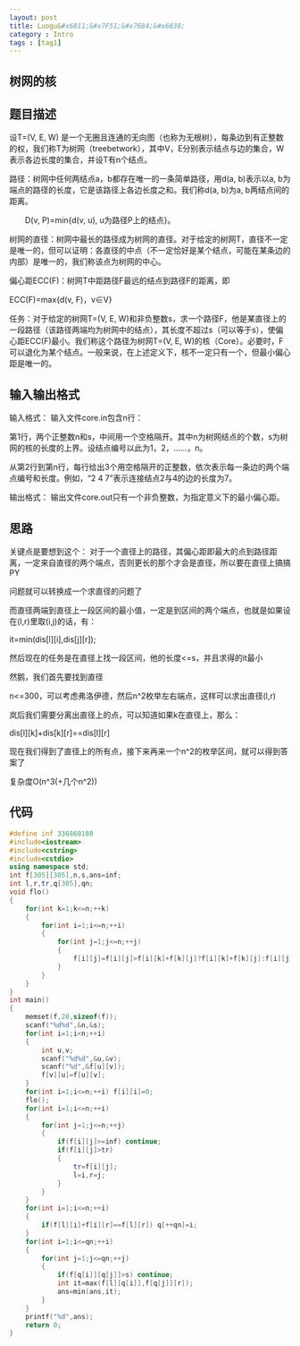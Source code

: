 ```yaml
---
layout: post
title: Luogu&#x6811;&#x7F51;&#x7684;&#x6838;
category : Intro 
tags : [tag1]
---
```



<link rel="stylesheet" href="/highlight/styles/default.css">
<script src="/highlight/highlight.pack.js"></script>
<script>hljs.initHighlightingOnLoad();</script>



## &#x6811;&#x7F51;&#x7684;&#x6838;

## &#x9898;&#x76EE;&#x63CF;&#x8FF0;

&#x8BBE;T=(V, E, W) &#x662F;&#x4E00;&#x4E2A;&#x65E0;&#x5708;&#x4E14;&#x8FDE;&#x901A;&#x7684;&#x65E0;&#x5411;&#x56FE;&#xFF08;&#x4E5F;&#x79F0;&#x4E3A;&#x65E0;&#x6839;&#x6811;&#xFF09;&#xFF0C;&#x6BCF;&#x6761;&#x8FB9;&#x5230;&#x6709;&#x6B63;&#x6574;&#x6570;&#x7684;&#x6743;&#xFF0C;&#x6211;&#x4EEC;&#x79F0;T&#x4E3A;&#x6811;&#x7F51;&#xFF08;treebetwork&#xFF09;&#xFF0C;&#x5176;&#x4E2D;V&#xFF0C;E&#x5206;&#x522B;&#x8868;&#x793A;&#x7ED3;&#x70B9;&#x4E0E;&#x8FB9;&#x7684;&#x96C6;&#x5408;&#xFF0C;W&#x8868;&#x793A;&#x5404;&#x8FB9;&#x957F;&#x5EA6;&#x7684;&#x96C6;&#x5408;&#xFF0C;&#x5E76;&#x8BBE;T&#x6709;n&#x4E2A;&#x7ED3;&#x70B9;&#x3002;

&#x8DEF;&#x5F84;&#xFF1A;&#x6811;&#x7F51;&#x4E2D;&#x4EFB;&#x4F55;&#x4E24;&#x7ED3;&#x70B9;a&#xFF0C;b&#x90FD;&#x5B58;&#x5728;&#x552F;&#x4E00;&#x7684;&#x4E00;&#x6761;&#x7B80;&#x5355;&#x8DEF;&#x5F84;&#xFF0C;&#x7528;d(a, b)&#x8868;&#x793A;&#x4EE5;a, b&#x4E3A;&#x7AEF;&#x70B9;&#x7684;&#x8DEF;&#x5F84;&#x7684;&#x957F;&#x5EA6;&#xFF0C;&#x5B83;&#x662F;&#x8BE5;&#x8DEF;&#x5F84;&#x4E0A;&#x5404;&#x8FB9;&#x957F;&#x5EA6;&#x4E4B;&#x548C;&#x3002;&#x6211;&#x4EEC;&#x79F0;d(a, b)&#x4E3A;a, b&#x4E24;&#x7ED3;&#x70B9;&#x95F4;&#x7684;&#x8DDD;&#x79BB;&#x3002;

&#x3000;&#x3000;D(v, P)=min{d(v, u), u&#x4E3A;&#x8DEF;&#x5F84;P&#x4E0A;&#x7684;&#x7ED3;&#x70B9;}&#x3002;

&#x6811;&#x7F51;&#x7684;&#x76F4;&#x5F84;&#xFF1A;&#x6811;&#x7F51;&#x4E2D;&#x6700;&#x957F;&#x7684;&#x8DEF;&#x5F84;&#x6210;&#x4E3A;&#x6811;&#x7F51;&#x7684;&#x76F4;&#x5F84;&#x3002;&#x5BF9;&#x4E8E;&#x7ED9;&#x5B9A;&#x7684;&#x6811;&#x7F51;T&#xFF0C;&#x76F4;&#x5F84;&#x4E0D;&#x4E00;&#x5B9A;&#x662F;&#x552F;&#x4E00;&#x7684;&#xFF0C;&#x4F46;&#x53EF;&#x4EE5;&#x8BC1;&#x660E;&#xFF1A;&#x5404;&#x76F4;&#x5F84;&#x7684;&#x4E2D;&#x70B9;&#xFF08;&#x4E0D;&#x4E00;&#x5B9A;&#x6070;&#x597D;&#x662F;&#x67D0;&#x4E2A;&#x7ED3;&#x70B9;&#xFF0C;&#x53EF;&#x80FD;&#x5728;&#x67D0;&#x6761;&#x8FB9;&#x7684;&#x5185;&#x90E8;&#xFF09;&#x662F;&#x552F;&#x4E00;&#x7684;&#xFF0C;&#x6211;&#x4EEC;&#x79F0;&#x8BE5;&#x70B9;&#x4E3A;&#x6811;&#x7F51;&#x7684;&#x4E2D;&#x5FC3;&#x3002;

&#x504F;&#x5FC3;&#x8DDD;ECC(F)&#xFF1A;&#x6811;&#x7F51;T&#x4E2D;&#x8DDD;&#x8DEF;&#x5F84;F&#x6700;&#x8FDC;&#x7684;&#x7ED3;&#x70B9;&#x5230;&#x8DEF;&#x5F84;F&#x7684;&#x8DDD;&#x79BB;&#xFF0C;&#x5373;

ECC(F)=max{d(v, F)&#xFF0C;v&#x2208;V}

&#x4EFB;&#x52A1;&#xFF1A;&#x5BF9;&#x4E8E;&#x7ED9;&#x5B9A;&#x7684;&#x6811;&#x7F51;T=(V, E, W)&#x548C;&#x975E;&#x8D1F;&#x6574;&#x6570;s&#xFF0C;&#x6C42;&#x4E00;&#x4E2A;&#x8DEF;&#x5F84;F&#xFF0C;&#x4ED6;&#x662F;&#x67D0;&#x76F4;&#x5F84;&#x4E0A;&#x7684;&#x4E00;&#x6BB5;&#x8DEF;&#x5F84;&#xFF08;&#x8BE5;&#x8DEF;&#x5F84;&#x4E24;&#x7AEF;&#x5747;&#x4E3A;&#x6811;&#x7F51;&#x4E2D;&#x7684;&#x7ED3;&#x70B9;&#xFF09;&#xFF0C;&#x5176;&#x957F;&#x5EA6;&#x4E0D;&#x8D85;&#x8FC7;s&#xFF08;&#x53EF;&#x4EE5;&#x7B49;&#x4E8E;s&#xFF09;&#xFF0C;&#x4F7F;&#x504F;&#x5FC3;&#x8DDD;ECC(F)&#x6700;&#x5C0F;&#x3002;&#x6211;&#x4EEC;&#x79F0;&#x8FD9;&#x4E2A;&#x8DEF;&#x5F84;&#x4E3A;&#x6811;&#x7F51;T=(V, E, W)&#x7684;&#x6838;&#xFF08;Core&#xFF09;&#x3002;&#x5FC5;&#x8981;&#x65F6;&#xFF0C;F&#x53EF;&#x4EE5;&#x9000;&#x5316;&#x4E3A;&#x67D0;&#x4E2A;&#x7ED3;&#x70B9;&#x3002;&#x4E00;&#x822C;&#x6765;&#x8BF4;&#xFF0C;&#x5728;&#x4E0A;&#x8FF0;&#x5B9A;&#x4E49;&#x4E0B;&#xFF0C;&#x6838;&#x4E0D;&#x4E00;&#x5B9A;&#x53EA;&#x6709;&#x4E00;&#x4E2A;&#xFF0C;&#x4F46;&#x6700;&#x5C0F;&#x504F;&#x5FC3;&#x8DDD;&#x662F;&#x552F;&#x4E00;&#x7684;&#x3002;

## &#x8F93;&#x5165;&#x8F93;&#x51FA;&#x683C;&#x5F0F;

&#x8F93;&#x5165;&#x683C;&#x5F0F;&#xFF1A;
&#x8F93;&#x5165;&#x6587;&#x4EF6;core.in&#x5305;&#x542B;n&#x884C;&#xFF1A;

&#x7B2C;1&#x884C;&#xFF0C;&#x4E24;&#x4E2A;&#x6B63;&#x6574;&#x6570;n&#x548C;s&#xFF0C;&#x4E2D;&#x95F4;&#x7528;&#x4E00;&#x4E2A;&#x7A7A;&#x683C;&#x9694;&#x5F00;&#x3002;&#x5176;&#x4E2D;n&#x4E3A;&#x6811;&#x7F51;&#x7ED3;&#x70B9;&#x7684;&#x4E2A;&#x6570;&#xFF0C;s&#x4E3A;&#x6811;&#x7F51;&#x7684;&#x6838;&#x7684;&#x957F;&#x5EA6;&#x7684;&#x4E0A;&#x754C;&#x3002;&#x8BBE;&#x7ED3;&#x70B9;&#x7F16;&#x53F7;&#x4EE5;&#x6B64;&#x4E3A;1&#xFF0C;2&#xFF0C;&#x2026;&#x2026;&#xFF0C;n&#x3002;

&#x4ECE;&#x7B2C;2&#x884C;&#x5230;&#x7B2C;n&#x884C;&#xFF0C;&#x6BCF;&#x884C;&#x7ED9;&#x51FA;3&#x4E2A;&#x7528;&#x7A7A;&#x683C;&#x9694;&#x5F00;&#x7684;&#x6B63;&#x6574;&#x6570;&#xFF0C;&#x4F9D;&#x6B21;&#x8868;&#x793A;&#x6BCF;&#x4E00;&#x6761;&#x8FB9;&#x7684;&#x4E24;&#x4E2A;&#x7AEF;&#x70B9;&#x7F16;&#x53F7;&#x548C;&#x957F;&#x5EA6;&#x3002;&#x4F8B;&#x5982;&#xFF0C;&#x201C;2 4 7&#x201D;&#x8868;&#x793A;&#x8FDE;&#x63A5;&#x7ED3;&#x70B9;2&#x4E0E;4&#x7684;&#x8FB9;&#x7684;&#x957F;&#x5EA6;&#x4E3A;7&#x3002;

&#x8F93;&#x51FA;&#x683C;&#x5F0F;&#xFF1A;
&#x8F93;&#x51FA;&#x6587;&#x4EF6;core.out&#x53EA;&#x6709;&#x4E00;&#x4E2A;&#x975E;&#x8D1F;&#x6574;&#x6570;&#xFF0C;&#x4E3A;&#x6307;&#x5B9A;&#x610F;&#x4E49;&#x4E0B;&#x7684;&#x6700;&#x5C0F;&#x504F;&#x5FC3;&#x8DDD;&#x3002;

## &#x601D;&#x8DEF;

&#x5173;&#x952E;&#x70B9;&#x662F;&#x8981;&#x60F3;&#x5230;&#x8FD9;&#x4E2A;&#xFF1A; &#x5BF9;&#x4E8E;&#x4E00;&#x4E2A;&#x76F4;&#x5F84;&#x4E0A;&#x7684;&#x8DEF;&#x5F84;&#xFF0C;&#x5176;&#x504F;&#x5FC3;&#x8DDD;&#x5373;&#x6700;&#x5927;&#x7684;&#x70B9;&#x5230;&#x8DEF;&#x5F84;&#x8DDD;&#x79BB;&#xFF0C;&#x4E00;&#x5B9A;&#x6765;&#x81EA;&#x76F4;&#x5F84;&#x7684;&#x4E24;&#x4E2A;&#x7AEF;&#x70B9;&#xFF0C;&#x5426;&#x5219;&#x66F4;&#x957F;&#x7684;&#x90A3;&#x4E2A;&#x624D;&#x4F1A;&#x662F;&#x76F4;&#x5F84;&#xFF0C;&#x6240;&#x4EE5;&#x8981;&#x5728;&#x76F4;&#x5F84;&#x4E0A;&#x641E;&#x641E;PY

&#x95EE;&#x9898;&#x5C31;&#x53EF;&#x4EE5;&#x8F6C;&#x6362;&#x6210;&#x4E00;&#x4E2A;&#x6C42;&#x76F4;&#x5F84;&#x7684;&#x95EE;&#x9898;&#x4E86;

&#x800C;&#x76F4;&#x5F84;&#x4E24;&#x7AEF;&#x5230;&#x76F4;&#x5F84;&#x4E0A;&#x4E00;&#x6BB5;&#x533A;&#x95F4;&#x7684;&#x6700;&#x5C0F;&#x503C;&#xFF0C;&#x4E00;&#x5B9A;&#x662F;&#x5230;&#x533A;&#x95F4;&#x7684;&#x4E24;&#x4E2A;&#x7AEF;&#x70B9;&#xFF0C;&#x4E5F;&#x5C31;&#x662F;&#x5982;&#x679C;&#x8BBE;&#x5728;(l,r)&#x91CC;&#x53D6;(i,j)&#x7684;&#x8BDD;&#xFF0C;&#x6709;&#xFF1A;

it=min(dis[l][i],dis[j][r]);

&#x7136;&#x540E;&#x73B0;&#x5728;&#x7684;&#x4EFB;&#x52A1;&#x662F;&#x5728;&#x76F4;&#x5F84;&#x4E0A;&#x627E;&#x4E00;&#x6BB5;&#x533A;&#x95F4;&#xFF0C;&#x4ED6;&#x7684;&#x957F;&#x5EA6;<=s&#xFF0C;&#x5E76;&#x4E14;&#x6C42;&#x5F97;&#x7684;it&#x6700;&#x5C0F;

&#x7136;&#x9E45;&#xFF0C;&#x6211;&#x4EEC;&#x9996;&#x5148;&#x8981;&#x627E;&#x5230;&#x76F4;&#x5F84;

n<=300&#xFF0C;&#x53EF;&#x4EE5;&#x8003;&#x8651;&#x5F17;&#x6D1B;&#x4F0A;&#x5FB7;&#xFF0C;&#x7136;&#x540E;n^2&#x679A;&#x4E3E;&#x5DE6;&#x53F3;&#x7AEF;&#x70B9;&#xFF0C;&#x8FD9;&#x6837;&#x53EF;&#x4EE5;&#x6C42;&#x51FA;&#x76F4;&#x5F84;(l,r)

&#x5C9A;&#x540E;&#x6211;&#x4EEC;&#x9700;&#x8981;&#x5206;&#x79BB;&#x51FA;&#x76F4;&#x5F84;&#x4E0A;&#x7684;&#x70B9;&#xFF0C;&#x53EF;&#x4EE5;&#x77E5;&#x9053;&#x5982;&#x679C;k&#x5728;&#x76F4;&#x5F84;&#x4E0A;&#xFF0C;&#x90A3;&#x4E48;&#xFF1A;

dis[l][k]+dis[k][r]==dis[l][r]

&#x73B0;&#x5728;&#x6211;&#x4EEC;&#x5F97;&#x5230;&#x4E86;&#x76F4;&#x5F84;&#x4E0A;&#x7684;&#x6240;&#x6709;&#x70B9;&#xFF0C;&#x63A5;&#x4E0B;&#x6765;&#x518D;&#x6765;&#x4E00;&#x4E2A;n^2&#x7684;&#x679A;&#x4E3E;&#x533A;&#x95F4;&#xFF0C;&#x5C31;&#x53EF;&#x4EE5;&#x5F97;&#x5230;&#x7B54;&#x6848;&#x4E86;

&#x590D;&#x6742;&#x5EA6;O(n^3(+&#x51E0;&#x4E2A;n^2))

## &#x4EE3;&#x7801;

```cpp
#define inf 336860180
#include<iostream>
#include<cstring>
#include<cstdio>
using namespace std;
int f[305][305],n,s,ans=inf;
int l,r,tr,q[305],qn;
void flo()
{
    for(int k=1;k<=n;++k)
    {
        for(int i=1;i<=n;++i)
        {
            for(int j=1;j<=n;++j)
            {
                f[i][j]=f[i][j]>f[i][k]+f[k][j]?f[i][k]+f[k][j]:f[i][j];
            }
        }
    }
}
int main()
{
    memset(f,20,sizeof(f));
    scanf("%d%d",&n,&s);
    for(int i=1;i<n;++i)
    {
        int u,v;
        scanf("%d%d",&u,&v);
        scanf("%d",&f[u][v]);
        f[v][u]=f[u][v];
    }
    for(int i=1;i<=n;++i) f[i][i]=0;
    flo();
    for(int i=1;i<=n;++i)
    {
        for(int j=1;j<=n;++j)
        {
            if(f[i][j]>=inf) continue;
            if(f[i][j]>tr)
            {
                tr=f[i][j];
                l=i,r=j;
            }
        }
    }
    for(int i=1;i<=n;++i)
    {
        if(f[l][i]+f[i][r]==f[l][r]) q[++qn]=i;
    }
    for(int i=1;i<=qn;++i)
    {
        for(int j=1;j<=qn;++j)
        {
            if(f[q[i]][q[j]]>s) continue;
            int it=max(f[l][q[i]],f[q[j]][r]);
            ans=min(ans,it); 
        }
    }
    printf("%d",ans);
    return 0;
}
```

